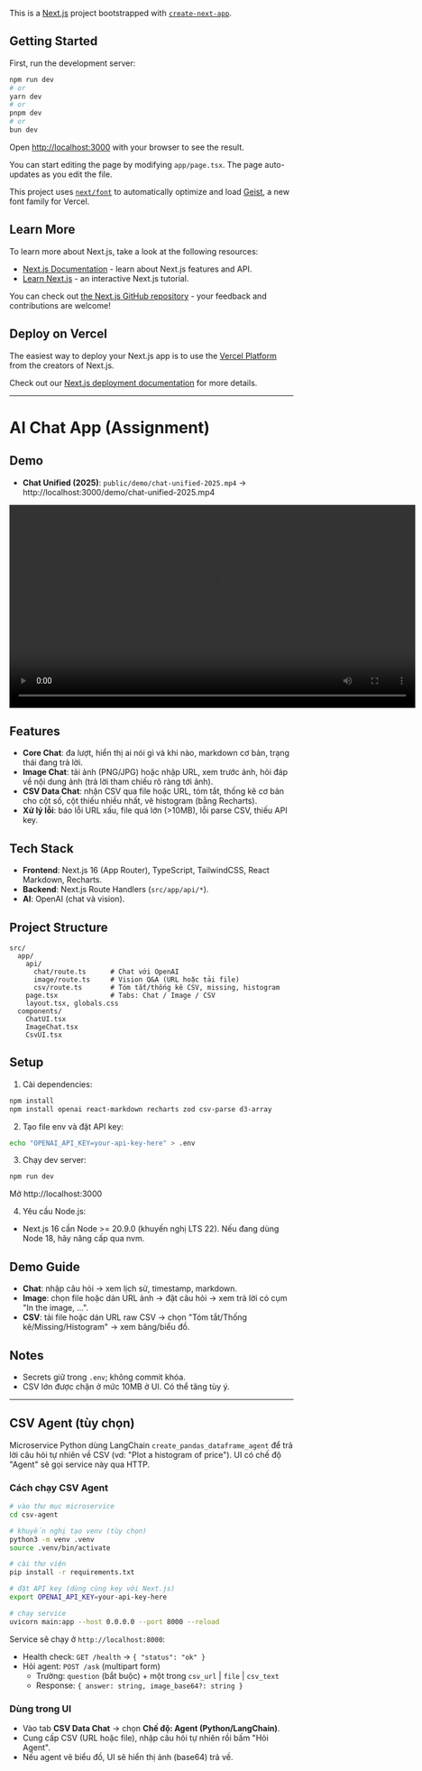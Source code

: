 This is a [Next.js](https://nextjs.org) project bootstrapped with [`create-next-app`](https://nextjs.org/docs/app/api-reference/cli/create-next-app).

## Getting Started

First, run the development server:

```bash
npm run dev
# or
yarn dev
# or
pnpm dev
# or
bun dev
```

Open [http://localhost:3000](http://localhost:3000) with your browser to see the result.

You can start editing the page by modifying `app/page.tsx`. The page auto-updates as you edit the file.

This project uses [`next/font`](https://nextjs.org/docs/app/building-your-application/optimizing/fonts) to automatically optimize and load [Geist](https://vercel.com/font), a new font family for Vercel.

## Learn More

To learn more about Next.js, take a look at the following resources:

- [Next.js Documentation](https://nextjs.org/docs) - learn about Next.js features and API.
- [Learn Next.js](https://nextjs.org/learn) - an interactive Next.js tutorial.

You can check out [the Next.js GitHub repository](https://github.com/vercel/next.js) - your feedback and contributions are welcome!

## Deploy on Vercel

The easiest way to deploy your Next.js app is to use the [Vercel Platform](https://vercel.com/new?utm_medium=default-template&filter=next.js&utm_source=create-next-app&utm_campaign=create-next-app-readme) from the creators of Next.js.

Check out our [Next.js deployment documentation](https://nextjs.org/docs/app/building-your-application/deploying) for more details.

---

# AI Chat App (Assignment)

## Demo

- **Chat Unified (2025)**: `public/demo/chat-unified-2025.mp4` → http://localhost:3000/demo/chat-unified-2025.mp4

<div align="left">
  <video src="https://github.com/vo-hoang-kh4ng/chatbot-ii/blob/main/public/demo/chat-unified-2025.mp4?raw=1" controls preload="metadata" width="720">
    Your browser does not support the video tag. You can download it
    <a href="https://github.com/vo-hoang-kh4ng/chatbot-ii/blob/main/public/demo/chat-unified-2025.mp4?raw=1">here</a>.
  </video>
</div>

## Features

- **Core Chat**: đa lượt, hiển thị ai nói gì và khi nào, markdown cơ bản, trạng thái đang trả lời.
- **Image Chat**: tải ảnh (PNG/JPG) hoặc nhập URL, xem trước ảnh, hỏi đáp về nội dung ảnh (trả lời tham chiếu rõ ràng tới ảnh).
- **CSV Data Chat**: nhận CSV qua file hoặc URL, tóm tắt, thống kê cơ bản cho cột số, cột thiếu nhiều nhất, vẽ histogram (bằng Recharts).
- **Xử lý lỗi**: báo lỗi URL xấu, file quá lớn (>10MB), lỗi parse CSV, thiếu API key.

## Tech Stack

- **Frontend**: Next.js 16 (App Router), TypeScript, TailwindCSS, React Markdown, Recharts.
- **Backend**: Next.js Route Handlers (`src/app/api/*`).
- **AI**: OpenAI (chat và vision).

## Project Structure

```
src/
  app/
    api/
      chat/route.ts      # Chat với OpenAI
      image/route.ts     # Vision Q&A (URL hoặc tải file)
      csv/route.ts       # Tóm tắt/thống kê CSV, missing, histogram
    page.tsx             # Tabs: Chat / Image / CSV
    layout.tsx, globals.css
  components/
    ChatUI.tsx
    ImageChat.tsx
    CsvUI.tsx
```

## Setup

1. Cài dependencies:
```bash
npm install
npm install openai react-markdown recharts zod csv-parse d3-array
```

2. Tạo file env và đặt API key:
```bash
echo "OPENAI_API_KEY=your-api-key-here" > .env
```

3. Chạy dev server:
```bash
npm run dev
```
Mở http://localhost:3000

4. Yêu cầu Node.js:
- Next.js 16 cần Node >= 20.9.0 (khuyến nghị LTS 22). Nếu đang dùng Node 18, hãy nâng cấp qua nvm.

## Demo Guide

- **Chat**: nhập câu hỏi → xem lịch sử, timestamp, markdown.
- **Image**: chọn file hoặc dán URL ảnh → đặt câu hỏi → xem trả lời có cụm "In the image, ...".
- **CSV**: tải file hoặc dán URL raw CSV → chọn "Tóm tắt/Thống kê/Missing/Histogram" → xem bảng/biểu đồ.

## Notes

- Secrets giữ trong `.env`; không commit khóa.
- CSV lớn được chặn ở mức 10MB ở UI. Có thể tăng tùy ý.

---

## CSV Agent (tùy chọn)

Microservice Python dùng LangChain `create_pandas_dataframe_agent` để trả lời câu hỏi tự nhiên về CSV (vd: "Plot a histogram of price"). UI có chế độ "Agent" sẽ gọi service này qua HTTP.

### Cách chạy CSV Agent

```bash
# vào thư mục microservice
cd csv-agent

# khuyến nghị tạo venv (tùy chọn)
python3 -m venv .venv
source .venv/bin/activate

# cài thư viện
pip install -r requirements.txt

# đặt API key (dùng cùng key với Next.js)
export OPENAI_API_KEY=your-api-key-here

# chạy service
uvicorn main:app --host 0.0.0.0 --port 8000 --reload
```

Service sẽ chạy ở `http://localhost:8000`:

- Health check: `GET /health` → `{ "status": "ok" }`
- Hỏi agent: `POST /ask` (multipart form)
  - Trường: `question` (bắt buộc) + một trong `csv_url` | `file` | `csv_text`
  - Response: `{ answer: string, image_base64?: string }`

### Dùng trong UI

- Vào tab **CSV Data Chat** → chọn **Chế độ: Agent (Python/LangChain)**.
- Cung cấp CSV (URL hoặc file), nhập câu hỏi tự nhiên rồi bấm "Hỏi Agent".
- Nếu agent vẽ biểu đồ, UI sẽ hiển thị ảnh (base64) trả về.
